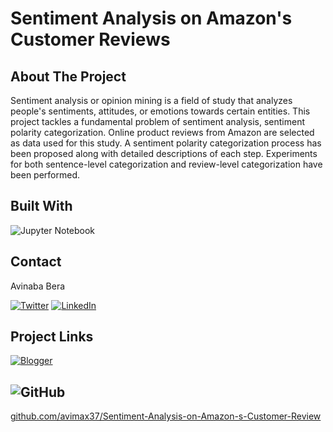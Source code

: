 # Sentiment Analysis on Amazon's Customer Reviews

## About The Project

Sentiment analysis or opinion mining is a field of study that analyzes people's sentiments, attitudes, or emotions towards certain entities. This project tackles a fundamental problem of sentiment analysis, sentiment polarity categorization. Online product reviews from Amazon are selected as data used for this study. A sentiment polarity categorization process has been proposed along with detailed descriptions of each step. Experiments for both sentence-level categorization and review-level categorization have been performed.

## Built With

![Jupyter Notebook](https://img.shields.io/badge/jupyter-%23FA0F00.svg?style=for-the-badge&logo=jupyter&logoColor=white)

## Contact

Avinaba Bera

[![Twitter][twitter-shield]][twitter-url]
[![LinkedIn][linkedin-shield]][linkedin-url]

## Project Links

[![Blogger][blogger-shield]][blogger-url]<br>
## ![GitHub](https://img.shields.io/badge/github-%23121011.svg?style=for-the-badge&logo=github&logoColor=white)<br>
[github.com/avimax37/Sentiment-Analysis-on-Amazon-s-Customer-Review](https://github.com/avimax37/Sentiment-Analysis-on-Amazon-s-Customer-Review)

<!--MARKDOWNS-->

[twitter-shield]: https://img.shields.io/badge/Twitter-%231DA1F2.svg?style=for-the-badge&logo=Twitter&logoColor=white
[twitter-url]: https://twitter.com/IainSchneider

[linkedin-shield]: https://img.shields.io/badge/linkedin-%230077B5.svg?style=for-the-badge&logo=linkedin&logoColor=white
[linkedin-url]: https://www.linkedin.com/in/avinaba-bera/

[blogger-shield]: https://img.shields.io/badge/Blogger-FF5722?style=for-the-badge&logo=blogger&logoColor=white
[blogger-url]: https://uemkprojects2023.blogspot.com/2022/08/sentiment-analysis-on-amazons-customer.html
